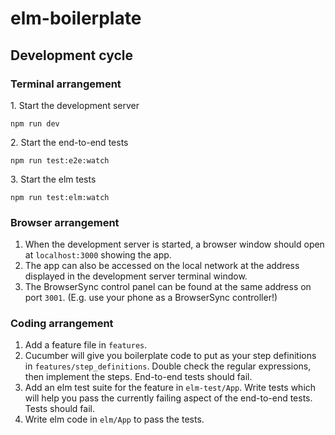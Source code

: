 # elm-boilerplate

## Development cycle

### Terminal arrangement

1\. Start the development server
```
npm run dev
```
2\. Start the end-to-end tests
```
npm run test:e2e:watch
```
3\. Start the elm tests
```
npm run test:elm:watch
```

### Browser arrangement

1. When the development server is started, a browser window should open at `localhost:3000` showing the app.
1. The app can also be accessed on the local network at the address displayed in the development server terminal window.
1. The BrowserSync control panel can be found at the same address on port `3001`. (E.g. use your phone as a BrowserSync controller!)

### Coding arrangement

1. Add a feature file in `features`.
1. Cucumber will give you boilerplate code to put as your step definitions in `features/step_definitions`. Double check the regular expressions, then implement the steps. End-to-end tests should fail.
1. Add an elm test suite for the feature in `elm-test/App`. Write tests which will help you pass the currently failing aspect of the end-to-end tests. Tests should fail.
1. Write elm code in `elm/App` to pass the tests.
